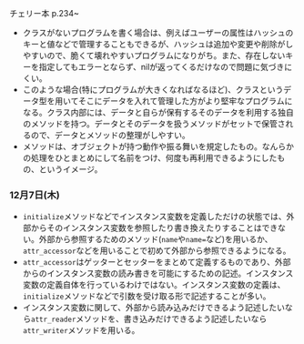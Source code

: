 チェリー本 p.234~  
- クラスがないプログラムを書く場合は、例えばユーザーの属性はハッシュのキーと値などで管理することもできるが、ハッシュは追加や変更や削除がしやすいので、脆くて壊れやすいプログラムになりがち。また、存在しないキーを指定してもエラーとならず、nilが返ってくるだけなので問題に気づきにくい。  
- このような場合(特にプログラムが大きくなればなるほど)、クラスというデータ型を用いてそこにデータを入れて管理した方がより堅牢なプログラムになる。クラス内部には、データと自らが保有するそのデータを利用する独自のメソッドを持つ。データとそのデータを扱うメソッドがセットで保管されるので、データとメソッドの整理がしやすい。   
- メソッドは、オブジェクトが持つ動作や振る舞いを規定したもの。なんらかの処理をひとまとめにして名前をつけ、何度も再利用できるようにしたもの、というイメージ。  

### 12月7日(木)
- `initialize`メソッドなどでインスタンス変数を定義しただけの状態では、外部からそのインスタンス変数を参照したり書き換えたりすることはできない。外部から参照するためのメソッド(`name`や`name=`など)を用いるか、`attr_accessor`などを用いることで初めて外部から参照できるようになる。  
- `attr_accessor`はゲッターとセッターをまとめて定義するものであり、外部からのインスタンス変数の読み書きを可能にするための記述。インスタンス変数の定義自体を行っているわけではない。インスタンス変数の定義は、`initialize`メソッドなどで引数を受け取る形で記述することが多い。  
- インスタンス変数に関して、外部から読み込みだけできるよう記述したいなら`attr_reader`メソッドを、書き込みだけできるよう記述したいなら`attr_writer`メソッドを用いる。  
  

